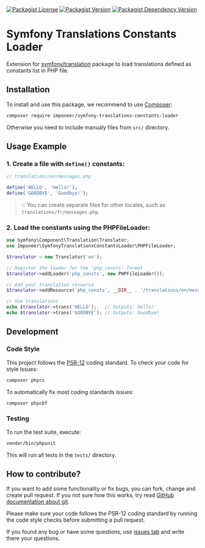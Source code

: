 [![Packagist License](https://img.shields.io/packagist/l/imponeer/symfony-translations-constants-loader)](https://github.com/imponeer/symfony-translations-constants-loader/blob/main/LICENSE) [![Packagist Version](https://img.shields.io/packagist/v/imponeer/symfony-translations-constants-loader)](https://packagist.org/packages/imponeer/symfony-translations-constants-loader) [![Packagist Dependency Version](https://img.shields.io/packagist/dependency-v/imponeer/symfony-translations-constants-loader/php)](https://github.com/imponeer/symfony-translations-constants-loader/blob/main/composer.json)


# Symfony Translations Constants Loader

Extension for [symfony/translation](https://symfony.com/doc/current/translation.html) package to load translations defined as constants list in PHP file.

## Installation

To install and use this package, we recommend to use [Composer](https://getcomposer.org):

```bash
composer require imponeer/symfony-translations-constants-loader
```

Otherwise you need to include manualy files from `src/` directory. 

## Usage Example

### 1. Create a file with `define()` constants:

```php
// translations/en/messages.php

define('HELLO', 'Hello!');
define('GOODBYE', 'Goodbye!');
```

> 💡 You can create separate files for other locales, such as `translations/fr/messages.php`.

### 2. Load the constants using the PHPFileLoader:

```php
use Symfony\Component\Translation\Translator;
use Imponeer\SymfonyTranslationsConstantsLoader\PHPFileLoader;

$translator = new Translator('en');

// Register the loader for the 'php_consts' format
$translator->addLoader('php_consts', new PHPFileLoader());

// Add your translation resource
$translator->addResource('php_consts', __DIR__ . '/translations/en/messages.php', 'en');

// Use translations
echo $translator->trans('HELLO');   // Outputs: Hello!
echo $translator->trans('GOODBYE'); // Outputs: Goodbye!
```


## Development

### Code Style

This project follows the [PSR-12](https://www.php-fig.org/psr/psr-12/) coding standard. To check your code for style issues:

```bash
composer phpcs
```

To automatically fix most coding standards issues:

```bash
composer phpcbf
```

### Testing

To run the test suite, execute:

```bash
vendor/bin/phpunit
```

This will run all tests in the `tests/` directory.

## How to contribute?

If you want to add some functionality or fix bugs, you can fork, change and create pull request. If you not sure how this works, try read [GitHub documentation about git](https://docs.github.com/en/get-started/using-git).

Please make sure your code follows the PSR-12 coding standard by running the code style checks before submitting a pull request.

If you found any bug or have some questions, use [issues tab](https://github.com/imponeer/symfony-translations-constants-loader/issues) and write there your questions.
